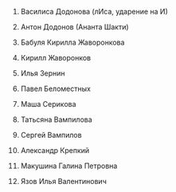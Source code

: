 1. Василиса Додонова (лИса, ударение на И) 
2. Антон Додонов (Ананта Шакти)
4. Бабуля Кирилла Жаворонкова
4. Кирилл Жаворонков
5. Илья Зернин
6. Павел Беломестных
7. Маша Серикова
8. Татьсяна Вампилова
9. Сергей Вампилов
10. Александр Крепкий
11. Макушина Галина Петровна

108. Язов Илья Валентинович

